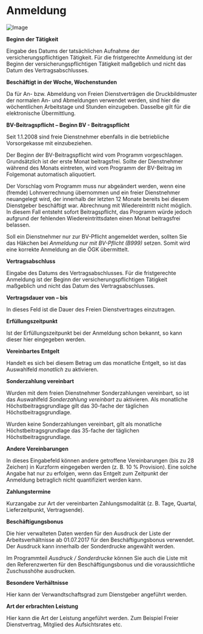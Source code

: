 # Anmeldung

![Image](<img/image141.png>)

**Beginn der Tätigkeit**

Eingabe des Datums der tatsächlichen Aufnahme der versicherungspflichtigen Tätigkeit. Für die fristgerechte Anmeldung ist der Beginn der versicherungspflichtigen Tätigkeit maßgeblich und nicht das Datum des Vertragsabschlusses.

**Beschäftigt in der Woche, Wochenstunden**

Da für An- bzw. Abmeldung von Freien Dienstverträgen die Druckbildmuster der normalen An- und Abmeldungen verwendet werden, sind hier die wöchentlichen Arbeitstage und Stunden einzugeben. Dasselbe gilt für die elektronische Übermittlung.

**BV-Beitragspflicht – Beginn BV - Beitragspflicht**

Seit 1.1.2008 sind freie Dienstnehmer ebenfalls in die betriebliche Vorsorgekasse mit einzubeziehen.

Der Beginn der BV-Beitragspflicht wird vom Programm vorgeschlagen. Grundsätzlich ist der erste Monat beitragsfrei. Sollte der Dienstnehmer während des Monats eintreten, wird vom Programm der BV-Beitrag im Folgemonat automatisch aliquotiert.

Der Vorschlag vom Programm muss nur abgeändert werden, wenn eine (fremde) Lohnverrechnung übernommen und ein freier Dienstnehmer neuangelegt wird, der innerhalb der letzten 12 Monate bereits bei diesem Dienstgeber beschäftigt war. Abrechnung mit Wiedereintritt nicht möglich. In diesem Fall entsteht sofort Beitragspflicht, das Programm würde jedoch aufgrund der fehlenden Wiedereintrittsdaten einen Monat beitragsfrei belassen.

Soll ein Dienstnehmer nur zur BV-Pflicht angemeldet werden, sollten Sie das Häkchen bei *Anmeldung nur mit BV-Pflicht (B999)* setzen. Somit wird eine korrekte Anmeldung an die ÖGK übermittelt.

**Vertragsabschluss**

Eingabe des Datums des Vertragsabschlusses. Für die fristgerechte Anmeldung ist der Beginn der versicherungspflichtigen Tätigkeit maßgeblich und nicht das Datum des Vertragsabschlusses.

**Vertragsdauer von – bis**

In dieses Feld ist die Dauer des Freien Dienstvertrages einzutragen.

**Erfüllungszeitpunkt**

Ist der Erfüllungszeitpunkt bei der Anmeldung schon bekannt, so kann dieser hier eingegeben werden.

**Vereinbartes Entgelt**

Handelt es sich bei diesem Betrag um das monatliche Entgelt, so ist das Auswahlfeld *monatlich* zu aktivieren.

**Sonderzahlung vereinbart**

Wurden mit dem freien Dienstnehmer Sonderzahlungen vereinbart, so ist das Auswahlfeld *Sonderzahlung vereinbart* zu aktivieren. Als monatliche Höchstbeitragsgrundlage gilt das 30-fache der täglichen Höchstbeitragsgrundlage.

Wurden keine Sonderzahlungen vereinbart, gilt als monatliche Höchstbeitragsgrundlage das 35-fache der täglichen Höchstbeitragsgrundlage.

**Andere Vereinbarungen**

In dieses Eingabefeld können andere getroffene Vereinbarungen (bis zu 28 Zeichen) in Kurzform eingegeben werden (z. B. 10 % Provision). Eine solche Angabe hat nur zu erfolgen, wenn das Entgelt zum Zeitpunkt der Anmeldung betraglich nicht quantifiziert werden kann.

**Zahlungstermine**

Kurzangabe zur Art der vereinbarten Zahlungsmodalität (z. B. Tage, Quartal, Lieferzeitpunkt, Vertragsende).

**Beschäftigungsbonus**

Die hier verwalteten Daten werden für den Ausdruck der Liste der Arbeitsverhältnisse ab 01.07.2017 für den Beschäftigungsbonus verwendet. Der Ausdruck kann innerhalb der Sonderdrucke angewählt werden.

Im Programmteil *Ausdruck / Sonderdrucke* können Sie auch die Liste mit den Referenzwerten für den Beschäftigungsbonus und die voraussichtliche Zuschusshöhe ausdrucken.

**Besondere Verhältnisse**

Hier kann der Verwandtschaftsgrad zum Dienstgeber angeführt werden.

**Art der erbrachten Leistung**

Hier kann die Art der Leistung angeführt werden. Zum Beispiel Freier Dienstvertrag, Mitglied des Aufsichtsrates etc.
